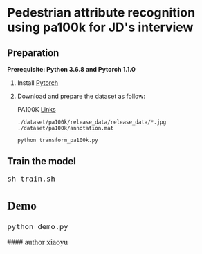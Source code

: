 # Pedestrian attribute recognition using pa100k for JD's interview

## Preparation
**Prerequisite: Python 3.6.8 and Pytorch 1.1.0**

1. Install [Pytorch](https://pytorch.org/)

2. Download and prepare the dataset as follow:

    PA100K [Links](https://drive.google.com/drive/folders/0B5_Ra3JsEOyOUlhKM0VPZ1ZWR2M)
    ```
    ./dataset/pa100k/release_data/release_data/*.jpg      
    ./dataset/pa100k/annotation.mat
    ``` 
    ```
    python transform_pa100k.py 
    ```
## Train the model
<font face="Times New Roman" size=4>

   ```
   sh train.sh
   ``` 

## Demo 
<font face="Times New Roman" size=4>

   ```
   python demo.py
   ```

</font>
#### author xiaoyu
